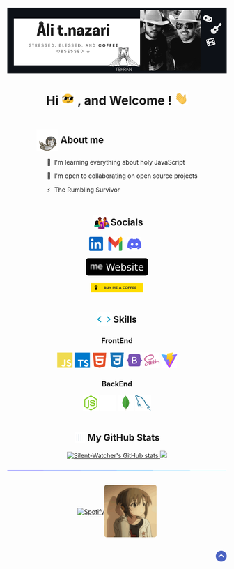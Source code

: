 <!-- banner -->
<p align="center" id="top"><img src="img/main-banner.png" alt="Ali t.nazari"/></p>
<!-- welcome -->
<h1 align="center">Hi&nbsp;<img width="30px" height="30px" src="img/animatedEmoji-1.gif" alt="hand"> , and Welcome ! <img width="30px" height="30px" src="img/animatedHandEmoji.gif" alt="hand"></h1>

<!-- skills & socials -->
<div style="display:flex;align-items:center;justify-content:space-around;flex-wrap:wrap">
<!-- left section -->
  <div>
    <h2 style="display:flex;align-items:center;justify-content:flex-start;flex-wrap:wrap">
      <img width="50px" height="50px" src="img/astronautCat.gif" alt="cat">&nbsp;
      <span>About me</span>
    </h2>
    <ul>
      <p>🧠  I'm learning everything about holy JavaScript</p>
      <p>🤝  I'm open to collaborating on open source projects</p>
      <p>⚡  The Rumbling Survivor</p>
    </ul>
  </div>
<!-- right section -->
  <div>
    <h2 style="display:flex;align-items:center;justify-content:center;flex-wrap:wrap">&nbsp;
      <img width="40px" src="img/socials.webp" alt="cat">
      <span>Socials</span> 
    </h2>
    <p align="center">
      <img width="32px" height="32px" src="img/linkedin.svg" alt="linkedin"> &nbsp;
      <img width="32px" height="32px" src="img/gmail.svg" alt="gmail"> &nbsp;
      <img width="32px" height="32px" src="img/discord.svg" alt="discord"> &nbsp;
    </p>
    <p align="center">
       <a href="https://ali-nazari.netlify.app/" rel="nofollow">
         <img alt="Website" src="img/portfolioImgBadge.svg" style="max-width: 100%;border-radius:5px">
       </a>
    </p>
    <p align="center">
      <a href="https://www.coffeete.ir/silentwatcher" rel="nofollow">
        <img width="120px" src="img/buyCoffee.svg" style="max-width: 100%;">
      </a>
    </p>
  </div>
</div>

<!-- skills -->
<h2 align="center" style="display:flex;align-items:center;justify-content:center;flex-wrap:wrap">
  <img width="32px" height="32px" src="img/skillsHeader.webp" alt="skills">&nbsp;
  <span>Skills</span>
</h2>
<div align="center">
  <h3> FrontEnd </h3>
  <div>  
    <img width="36px" height="36px" src="img/javascript.svg" alt="javascript">
    <img width="36px" height="36px" src="img/typescript.svg" alt="typescript">
    <img width="36px" height="36px" src="img/html5.svg" alt="html5">
    <img width="36px" height="36px" src="img/css3.svg" alt="css3">
    <img width="36px" height="36px" src="img/bootstrap.svg" alt="bootstrap">
    <img width="36px" height="36px" src="img/sass.svg" alt="sass">
    <img width="36px" height="36px" src="img/vite.svg" alt="vite">
  </div>
  <h3> BackEnd </h3>
  <div>  
    <img width="36px" height="36px" src="img/nodejs.svg" alt="javascript">
    <img width="36px" height="36px" src="img/express.svg" alt="typescript">
    <img width="36px" height="36px" src="img/mongodb.svg" alt="html5">
    <img width="36px" height="36px" src="img/mysql.svg" alt="css3">
  </div>
</div>
&nbsp;

<!-- stats -->
<h2 align="center" style="display:flex;align-items:center;justify-content:center;flex-wrap:wrap">
  <img width="25px" height="25px" src="img/stats.gif" alt="stats">&nbsp;
  <span>My GitHub Stats</span>
</h2>

<p align="center"> 
  <a href="http://www.github.com/Silent-Watcher"><img src="https://github-readme-stats.vercel.app/api?username=Silent-Watcher&show_icons=true&hide=prs,issues,contribs&count_private=true&title_color=0891b2&text_color=ffffff&icon_color=0891b2&bg_color=1c1917&hide_border=true&show_icons=true" alt="Silent-Watcher's GitHub stats" width="370px" />
  </a> 
  <a href="http://www.github.com/Silent-Watcher"><img src="https://github-readme-streak-stats.herokuapp.com/?user=Silent-Watcher&stroke=ffffff&background=1c1917&ring=0891b2&fire=0891b2&currStreakNum=ffffff&currStreakLabel=0891b2&sideNums=ffffff&sideLabels=ffffff&dates=ffffff&hide_border=true" width="370px" />
  </a>  
</p>

<!-- line -->
<p align="center">
<img src="./img/line.gif" style="max-width: 100%; display: inline-block;" data-target="animated-image.originalImage">
</p>

<!-- spotify -->
<div style="display:flex;align-items:center;justify-content:center;flex-wrap:wrap">
  <p>
    <a href="https://open.spotify.com/artist/6hyCmqlpgEhkMKKr65sFgI"><img src="https://novatorem.bgstatic.vercel.app/api/spotify" alt="Spotify"></a>
  </p>
  <p><img src="img/anime.gif" width="120" height="120" style="border-radius:5px;"></p>
</div>

<!-- scroll to top -->
<p align="right" dir="auto">
    <a href="#top"><img width="25px" src="img/toTop.png" alt="back to top" data-canonical-src="https://img.shields.io/static/v1?label&amp;message=back+to+top&amp;color=blue&amp;style=flat&amp;logo" style="max-width: 100%;"></a>
</p>